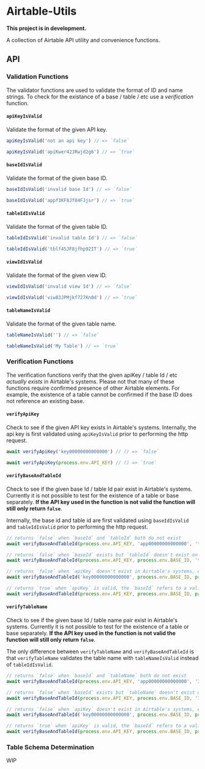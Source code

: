# Airtable-Utils

**This project is in development.**

A collection of Airtable API utility and convenience functions.

## API

### Validation Functions

The validator functions are used to validate the format of ID and name strings. To check for the existance of a base / table / etc use a _verification_ function.

#### `apiKeyIsValid`

Validate the format of the given API key.

```js
apiKeyIsValid('not an api key') // => `false`

apiKeyIsValid('apiKwer42JRwjd2g6') // => `true`
```

#### `baseIdIsValid`

Validate the format of the given base ID.

```js
baseIdIsValid('invalid base Id') // => `false`

baseIdIsValid('appf3KF8Jf84FJjsr') // => `true`
```

#### `tableIdIsValid`

Validate the format of the given table ID.

```js
tableIdIsValid('invalid table Id') // => `false`

tableIdIsValid('tblf45JF8jfhp92IT') // => `true`
```

#### `viewIdIsValid`

Validate the format of the given view ID.

```js
viewIdIsValid('invalid view Id') // => `false`

viewIdIsValid('viw83JPMjkf727Kn0d') // => `true`
```

#### `tableNameIsValid`

Validate the format of the given table name.

```js
tableNameIsValid('') // => `false`

tableNameIsValid('My Table') // => `true`
```

### Verification Functions

The verification functions verify that the given apiKey / table Id / etc _actually exists_ in Airtable's systems. Please not that many of these functions require confirmed presence of other Airtable elements. For example, the existence of a table cannot be confirmed if the base ID does not reference an existing base.

#### `verifyApiKey`

Check to see if the given API key exists in Airtable's systems. Internally, the api key is first validated using `apiKeyIsValid` prior to performing the http request.

```js
await verifyApiKey('key00000000000000') // () => `false`

await verifyApiKey(process.env.API_KEY) // () => `true`
```

#### `verifyBaseAndTableId`

Check to see if the given base Id / table Id pair exist in Airtable's systems. Currently it is not possible to test for the existence of a table or base separately. **If the API key used in the function is not valid the function will still only return `false`**.

Internally, the base id and table id are first validated using `baseIdIsValid` and `tableIdIsValid` prior to performing the http request.

```js
// returns `false` when `baseId` and `tableId` both do not exist
await verifyBaseAndTableId(process.env.API_KEY, 'app00000000000000', 'tbl00000000000000') // () => `false`

// returns `false` when `baseId` exists but `tableId` doesn't exist on base
await verifyBaseAndTableId(process.env.API_KEY, process.env.BASE_ID, 'tbl00000000000000') // () => `false`

// returns `false` when `apiKey` doesn't exist in Airtable's systems, even if `tableId` and `baseId` are valid
await verifyBaseAndTableId('key00000000000000', process.env.BASE_ID, process.env.TABLE_ID) // () => `false`

// returns `true` when `apiKey` is valid, the `baseId` refers to a valid base, and the `tableId` refers to a table within the base
await verifyBaseAndTableId(process.env.API_KEY, process.env.BASE_ID, process.env.TABLE_ID) // () => `false`
```

#### `verifyTableName`

Check to see if the given base Id / table name pair exist in Airtable's systems. Currently it is not possible to test for the existence of a table or base separately. **If the API key used in the function is not valid the function will still only return `false`**.

The only difference between `verifyTableName` and `verifyBaseAndTableId` is that `verifyTableName` validates the table name with `tableNameIsValid` instead of `tableIdIsValid`.

```js
// returns `false` when `baseId` and `tableName` both do not exist
await verifyBaseAndTableId(process.env.API_KEY, 'app00000000000000', 'Invalid name') // () => `false`

// returns `false` when `baseId` exists but `tableName` doesn't exist on base
await verifyBaseAndTableId(process.env.API_KEY, process.env.BASE_ID, 'Invalid name') // () => `false`

// returns `false` when `apiKey` doesn't exist in Airtable's systems, even if `tableName` and `baseId` are valid
await verifyBaseAndTableId('key00000000000000', process.env.BASE_ID, process.env.TABLE_NAME) // () => `false`

// returns `true` when `apiKey` is valid, the `baseId` refers to a valid base, and the `tableName` refers to a table within the base
await verifyBaseAndTableId(process.env.API_KEY, process.env.BASE_ID, process.env.TABLE_NAME) // () => `false`
```

### Table Schema Determination

WIP
